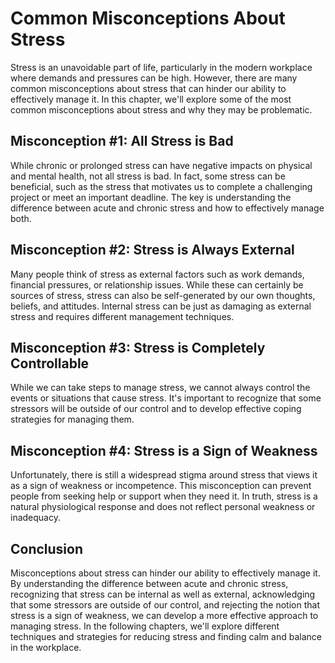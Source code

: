 Common Misconceptions About Stress
===========================================================

Stress is an unavoidable part of life, particularly in the modern workplace where demands and pressures can be high. However, there are many common misconceptions about stress that can hinder our ability to effectively manage it. In this chapter, we'll explore some of the most common misconceptions about stress and why they may be problematic.

Misconception #1: All Stress is Bad
-----------------------------------

While chronic or prolonged stress can have negative impacts on physical and mental health, not all stress is bad. In fact, some stress can be beneficial, such as the stress that motivates us to complete a challenging project or meet an important deadline. The key is understanding the difference between acute and chronic stress and how to effectively manage both.

Misconception #2: Stress is Always External
-------------------------------------------

Many people think of stress as external factors such as work demands, financial pressures, or relationship issues. While these can certainly be sources of stress, stress can also be self-generated by our own thoughts, beliefs, and attitudes. Internal stress can be just as damaging as external stress and requires different management techniques.

Misconception #3: Stress is Completely Controllable
---------------------------------------------------

While we can take steps to manage stress, we cannot always control the events or situations that cause stress. It's important to recognize that some stressors will be outside of our control and to develop effective coping strategies for managing them.

Misconception #4: Stress is a Sign of Weakness
----------------------------------------------

Unfortunately, there is still a widespread stigma around stress that views it as a sign of weakness or incompetence. This misconception can prevent people from seeking help or support when they need it. In truth, stress is a natural physiological response and does not reflect personal weakness or inadequacy.

Conclusion
----------

Misconceptions about stress can hinder our ability to effectively manage it. By understanding the difference between acute and chronic stress, recognizing that stress can be internal as well as external, acknowledging that some stressors are outside of our control, and rejecting the notion that stress is a sign of weakness, we can develop a more effective approach to managing stress. In the following chapters, we'll explore different techniques and strategies for reducing stress and finding calm and balance in the workplace.
